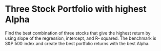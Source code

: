 # Three Stock Portfolio with highest Alpha
Find the best combination of three stocks that give the highest return by using slope of the regression, intercept, and R- squared. The benchmark is S&P
500 index and create the best portfolio returns with the best Alpha.
